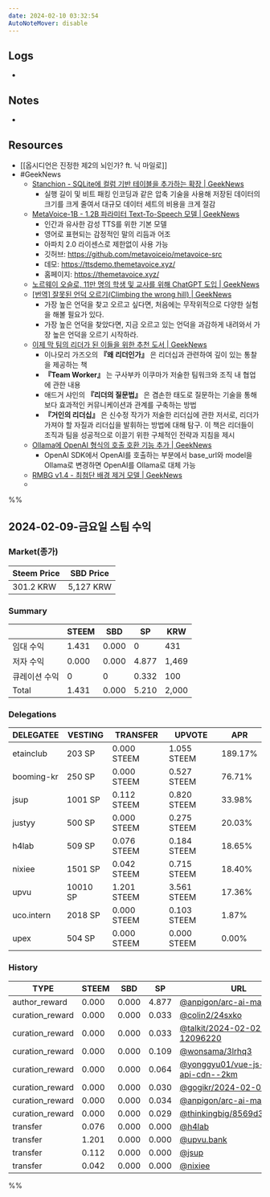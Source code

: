 ```yaml
---
date: 2024-02-10 03:32:54
AutoNoteMover: disable
---
```


## Logs
- 

## Notes
- 

## Resources
- [[옵시디언은 진정한 제2의 뇌인가? ft. 닉 마일로]]
- #GeekNews 
	- [Stanchion - SQLite에 컬럼 기반 테이블을 추가하는 확장 | GeekNews](https://news.hada.io/topic?id=13292)
		- 실행 길이 및 비트 패킹 인코딩과 같은 압축 기술을 사용해 저장된 데이터의 크기를 크게 줄여서 대규모 데이터 세트의 비용을 크게 절감
	- [MetaVoice-1B - 1.2B 파라미터 Text-To-Speech 모델 | GeekNews](https://news.hada.io/topic?id=13291)
		- 인간과 유사한 감성 TTS를 위한 기본 모델
		- 영어로 표현되는 감정적인 말의 리듬과 어조
		- 아파치 2.0 라이센스로 제한없이 사용 가능
		- 깃허브: https://github.com/metavoiceio/metavoice-src
		- 데모: https://ttsdemo.themetavoice.xyz/
		- 홈페이지: https://themetavoice.xyz/
	- [노르웨이 오슬로, 11만 명의 학생 및 교사를 위해 ChatGPT 도입 | GeekNews](https://news.hada.io/topic?id=13290)
	- [[번역] 잘못된 언덕 오르기(Climbing the wrong hill)  | GeekNews](https://news.hada.io/topic?id=13284)
		- 가장 높은 언덕을 찾고 오르고 싶다면, 처음에는 무작위적으로 다양한 실험을 해볼 필요가 있다. 
		- 가장 높은 언덕을 찾았다면, 지금 오르고 있는 언덕을 과감하게 내려와서 가장 높은 언덕을 오르기 시작하라.
	- [이제 막 팀의 리더가 된 이들을 위한 추천 도서 | GeekNews](https://news.hada.io/topic?id=13280)
		- 이나모리 가즈오의  **『왜 리더인가』** 은 리더십과 관련하여 깊이 있는 통찰을 제공하는 책
		- **『Team Worker』** 는 구사부카 이쿠마가 저술한 팀워크와 조직 내 협업에 관한 내용
		- 애드거 샤인의 **『리더의 질문법』** 은 겸손한 태도로 질문하는 기술을 통해 보다 효과적인 커뮤니케이션과 관계를 구축하는 방법
		- **『거인의 리더십』** 은 신수정 작가가 저술한 리더십에 관한 저서로, 리더가 가져야 할 자질과 리더십을 발휘하는 방법에 대해 탐구. 이 책은 리더들이 조직과 팀을 성공적으로 이끌기 위한 구체적인 전략과 지침을 제시
	- [Ollama에 OpenAI 형식의 호출 호환 기능 추가 | GeekNews](https://news.hada.io/topic?id=13278)
		- OpenAI SDK에서  OpenAI를 호출하는 부분에서 base_url와 model을 Ollama로 변경하면 OpenAI를 Ollama로 대체 가능
	- [RMBG v1.4 - 최첨단 배경 제거 모델 | GeekNews](https://news.hada.io/topic?id=13276)
	- 

%%

## 2024-02-09-금요일 스팀 수익

### Market(종가)
| Steem Price | SBD Price |
| --- | --- |
| 301.2 KRW | 5,127 KRW |

### Summary
| | STEEM | SBD | SP | KRW |
| --- | --- | --- | --- |--- |
| 임대 수익 | 1.431 | 0.000 | 0 | 431 |
| 저자 수익 | 0.000 | 0.000 | 4.877 | 1,469 |
| 큐레이션 수익 | 0 | 0 | 0.332 | 100 |
| Total | 1.431 | 0.000 | 5.210 | 2,000 |

### Delegations
| DELEGATEE | VESTING | TRANSFER | UPVOTE | APR |
| --- | --- | --- | --- | --- |
| etainclub | 203 SP | 0.000 STEEM | 1.055 STEEM | 189.17% |
| booming-kr | 250 SP | 0.000 STEEM | 0.527 STEEM | 76.71% |
| jsup | 1001 SP | 0.112 STEEM | 0.820 STEEM | 33.98% |
| justyy | 500 SP | 0.000 STEEM | 0.275 STEEM | 20.03% |
| h4lab | 509 SP | 0.076 STEEM | 0.184 STEEM | 18.65% |
| nixiee | 1501 SP | 0.042 STEEM | 0.715 STEEM | 18.40% |
| upvu | 10010 SP | 1.201 STEEM | 3.561 STEEM | 17.36% |
| uco.intern | 2018 SP | 0.000 STEEM | 0.103 STEEM | 1.87% |
| upex | 504 SP | 0.000 STEEM | 0.000 STEEM | 0.00% |

### History
| TYPE | STEEM | SBD | SP | URL |
| --- | --- | --- | --- | --- |
| author_reward | 0.000 | 0.000 | 4.877 | [@anpigon/arc-ai-max](https://steemit.com/@anpigon/arc-ai-max) |
| curation_reward | 0.000 | 0.000 | 0.033 | [@colin2/24sxko](https://steemit.com/@colin2/24sxko) |
| curation_reward | 0.000 | 0.000 | 0.033 | [@talkit/2024-02-02-12096220](https://steemit.com/@talkit/2024-02-02-12096220) |
| curation_reward | 0.000 | 0.000 | 0.109 | [@wonsama/3lrhq3](https://steemit.com/@wonsama/3lrhq3) |
| curation_reward | 0.000 | 0.000 | 0.064 | [@yonggyu01/vue-js-steemit-api-cdn--2km](https://steemit.com/@yonggyu01/vue-js-steemit-api-cdn--2km) |
| curation_reward | 0.000 | 0.000 | 0.030 | [@gogikr/2024-02-02](https://steemit.com/@gogikr/2024-02-02) |
| curation_reward | 0.000 | 0.000 | 0.034 | [@anpigon/arc-ai-max](https://steemit.com/@anpigon/arc-ai-max) |
| curation_reward | 0.000 | 0.000 | 0.029 | [@thinkingbig/8569d34daad06](https://steemit.com/@thinkingbig/8569d34daad06) |
| transfer | 0.076 | 0.000 | 0.000 | [@h4lab](https://steemit.com/@h4lab) |
| transfer | 1.201 | 0.000 | 0.000 | [@upvu.bank](https://steemit.com/@upvu.bank) |
| transfer | 0.112 | 0.000 | 0.000 | [@jsup](https://steemit.com/@jsup) |
| transfer | 0.042 | 0.000 | 0.000 | [@nixiee](https://steemit.com/@nixiee) |

%%


